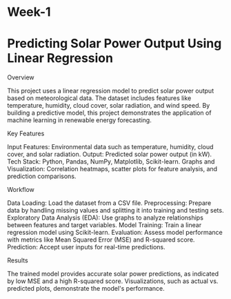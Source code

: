 # Week-1
# Predicting Solar Power Output Using Linear Regression

Overview

This project uses a linear regression model to predict solar power output based on meteorological data. The dataset includes features like temperature, humidity, cloud cover, solar radiation, and wind speed. By building a predictive model, this project demonstrates the application of machine learning in renewable energy forecasting.

Key Features

Input Features: Environmental data such as temperature, humidity, cloud cover, and solar radiation.
Output: Predicted solar power output (in kW).
Tech Stack: Python, Pandas, NumPy, Matplotlib, Scikit-learn.
Graphs and Visualization: Correlation heatmaps, scatter plots for feature analysis, and prediction comparisons.

Workflow

Data Loading: Load the dataset from a CSV file.
Preprocessing: Prepare data by handling missing values and splitting it into training and testing sets.
Exploratory Data Analysis (EDA): Use graphs to analyze relationships between features and target variables.
Model Training: Train a linear regression model using Scikit-learn.
Evaluation: Assess model performance with metrics like Mean Squared Error (MSE) and R-squared score.
Prediction: Accept user inputs for real-time predictions.

Results

The trained model provides accurate solar power predictions, as indicated by low MSE and a high R-squared score. Visualizations, such as actual vs. predicted plots, demonstrate the model's performance.
